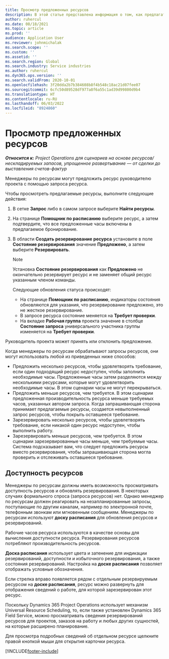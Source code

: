 ```yaml
---
title: Просмотр предложенных ресурсов
description: В этой статье представлена информация о том, как предлагать ресурсы проекта.
author: ruhercul
ms.date: 08/18/2021
ms.topic: article
ms.prod: ''
audience: Application User
ms.reviewer: johnmichalak
ms.search.scope: ''
ms.custom: ''
ms.assetid: ''
ms.search.region: Global
ms.search.industry: Service industries
ms.author: ruhercul
ms.dyn365.ops.version: ''
ms.search.validFrom: 2020-10-01
ms.openlocfilehash: 3f20dda2b7b384608b8f4b548c18ac21d07fee07
ms.sourcegitcommit: 6cfc50d89528df977a8f6a55c1ad39d99800d9b4
ms.translationtype: HT
ms.contentlocale: ru-RU
ms.lasthandoff: 06/03/2022
ms.locfileid: "8924860"
---
```

# <a name="review-proposed-resources"></a>Просмотр предложенных ресурсов

_**Относится к:** Project Operations для сценариев на основе ресурсов/нескладируемых запасов, упрощенное развертывание — от сделки до выставления счетов-фактур_

Менеджеры по ресурсам могут предложить ресурс руководителю проекта с помощью запроса ресурса.

Чтобы просмотреть предлагаемые ресурсы, выполните следующие действия:

1. В сетке **Запрос** либо в самом запросе выберите **Найти ресурсы**.
2. На странице **Помощник по расписанию** выберите ресурс, а затем подтвердите, что все предложенные часы включены в предлагаемое бронирование.
3. В области **Создать резервирование ресурса** установите в поле **Состояние резервирования** значение **Предложено**, а затем выберите **Резервировать**.

    > [!NOTE]
    > Установка **Состояние резервирования** как **Предложено** не окончательно резервирует ресурс и не заменяет общий ресурс указанным членом команды.

    Следующие обновления статуса происходят:

    - На странице **Помощник по расписанию**, индикаторы состояния обновляются для указания, что резервирование предложено, это не жесткое резервирование.
    - В запросе ресурса состояние меняется на **Требует проверки**.
    - На вкладке **Рабочая группа** проекта значение в столбце **Состояние запроса** универсального участника группы изменяется на **Требует проверки**.

Руководитель проекта может принять или отклонить предложение.

Когда менеджеры по ресурсам обрабатывают запросы ресурсов, они могут использовать любой из приведенных ниже способов:

- Предложить несколько ресурсов, чтобы удовлетворять требование, если один подходящий ресурс недоступен, чтобы заполнить необходимые часы. Предложенные часы затем разделяются между несколькими ресурсами, которые могут удовлетворить необходимые часы. В этом сценарии часы не могут перекрываться.
- Предложить меньше ресурсов, чем требуется. В этом сценарии предложенная производительность ресурса меньше требуемых часов, указанных автором запроса. Когда запрашивающая сторона принимает предлагаемые ресурсы, создается невыполненный запрос ресурсов, чтобы покрыть оставшееся требование.
- Зарезервировать несколько ресурсов, чтобы удовлетворять требование, если никакой один ресурс недоступен, чтобы выполнить работу.
- Зарезервировать меньше ресурсов, чем требуется. В этом сценарии зарезервированные часы меньше, чем требуемые часы. Система подсказывает вам, что следует предложить ресурсы вместо резервирования, чтобы запрашивающая сторона могла проверить и отслеживать оставшееся требование.

## <a name="resource-availability"></a>Доступность ресурсов

Менеджеры по ресурсам должны иметь возможность просматривать доступность ресурсов и обновлять резервирования. В некоторых случаях формального спроса (запроса ресурсов) нет. Однако менеджер по ресурсам должен реагировать на незапланированные запросы, поступающие по другим каналам, например по электронной почте, телефонным звонкам или мгновенным сообщениям. Менеджеры по ресурсам используют **доску расписания** для обновления ресурсов и резервирований.

Рабочие часов ресурса используются в качестве основы для вычисления доступности ресурса. Резервирования ресурсов потребляют производительность ресурсов.

**Доска расписания** использует цвета и затенение для индикации резервирований, доступности и избыточного резервирования, а также состояния резервирований. Настройка на **доске расписания** позволяет отображать условные обозначения.

Если стрелка вправо появляется рядом с отдельным резервируемым ресурсом на **доске расписания**, ресурс можно развернуть для отображения сведений о работе, для которой зарезервирован этот ресурс.

Поскольку Dynamics 365 Project Operations использует механизм Universal Resource Scheduling, то, если также установлен Dynamics 365 Field Service, можно просматривать сведения резервирований ресурсов для проектов, заказов на работу и любых других сущностей, на которые расширено планирование.

Для просмотра подробных сведений об отдельном ресурсе щелкните правой кнопкой мыши для открытия карточки ресурса.



[!INCLUDE[footer-include](../includes/footer-banner.md)]
